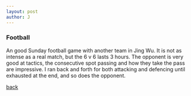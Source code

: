 ```yaml
---
layout: post
author: J
---
```


### Football

An good Sunday football game with another team in Jing Wu. It is not as
intense as a real match, but the 6 v 6 lasts 3 hours. The opponent is very
good at tactics, the consecutive spot passing and how they take the pass are
impressive. I ran back and forth for both attacking and defencing until
exhausted at the end, and so does the opponent.

[back](https://yifanjiang.github.io/)
